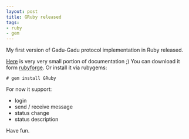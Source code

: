 ```yaml
---
layout: post
title: GRuby released
tags:
- ruby
- gem
---
```


My first version of Gadu-Gadu protocol implementation in Ruby released.

<a href="http://gruby.rubyforge.org/">Here</a> is very very small portion of documentation ;)
You can download it form <a href="http://rubyforge.org/projects/Gruby">rubyforge</a>.
Or install it via rubygems:

`# gem install GRuby`

For now it support:

- login
- send / receive message
- status change
- status description

Have fun.
